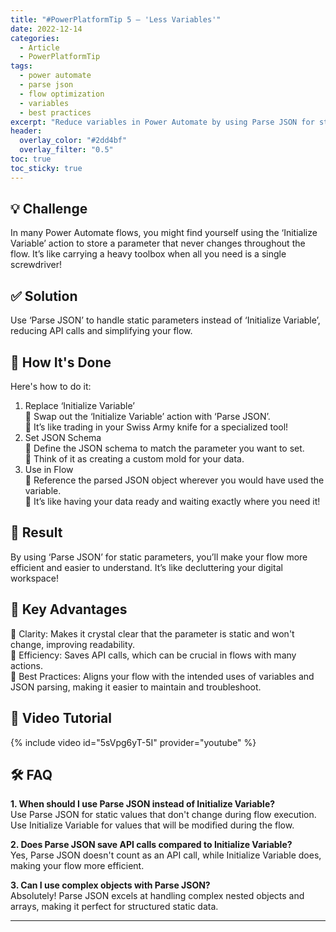 ```yaml
---
title: "#PowerPlatformTip 5 – 'Less Variables'"
date: 2022-12-14
categories:
  - Article
  - PowerPlatformTip
tags:
  - power automate
  - parse json
  - flow optimization
  - variables
  - best practices
excerpt: "Reduce variables in Power Automate by using Parse JSON for static parameters. Simplify flows, minimize API calls, and improve efficiency with this best practice."
header:
  overlay_color: "#2dd4bf"
  overlay_filter: "0.5"
toc: true
toc_sticky: true
---
```


## 💡 Challenge
In many Power Automate flows, you might find yourself using the ‘Initialize Variable’ action to store a parameter that never changes throughout the flow. It’s like carrying a heavy toolbox when all you need is a single screwdriver!

## ✅ Solution
Use ‘Parse JSON’ to handle static parameters instead of ‘Initialize Variable’, reducing API calls and simplifying your flow.

## 🔧 How It's Done
Here's how to do it:
1. Replace ‘Initialize Variable’  
   🔸 Swap out the ‘Initialize Variable’ action with ‘Parse JSON’.  
   🔸 It’s like trading in your Swiss Army knife for a specialized tool!  
2. Set JSON Schema  
   🔸 Define the JSON schema to match the parameter you want to set.  
   🔸 Think of it as creating a custom mold for your data.  
3. Use in Flow  
   🔸 Reference the parsed JSON object wherever you would have used the variable.  
   🔸 It’s like having your data ready and waiting exactly where you need it!

## 🎉 Result
By using ‘Parse JSON’ for static parameters, you’ll make your flow more efficient and easier to understand. It’s like decluttering your digital workspace!

## 🌟 Key Advantages
🔸 Clarity: Makes it crystal clear that the parameter is static and won't change, improving readability.  
🔸 Efficiency: Saves API calls, which can be crucial in flows with many actions.  
🔸 Best Practices: Aligns your flow with the intended uses of variables and JSON parsing, making it easier to maintain and troubleshoot.

## 🎥 Video Tutorial
{% include video id="5sVpg6yT-5I" provider="youtube" %}

## 🛠️ FAQ
**1. When should I use Parse JSON instead of Initialize Variable?**  
Use Parse JSON for static values that don't change during flow execution. Use Initialize Variable for values that will be modified during the flow.

**2. Does Parse JSON save API calls compared to Initialize Variable?**  
Yes, Parse JSON doesn't count as an API call, while Initialize Variable does, making your flow more efficient.

**3. Can I use complex objects with Parse JSON?**  
Absolutely! Parse JSON excels at handling complex nested objects and arrays, making it perfect for structured static data.

---
